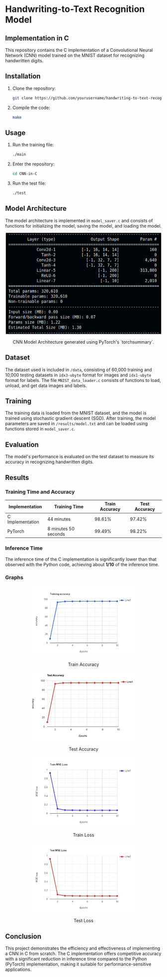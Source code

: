 # **Handwriting-to-Text Recognition Model**
## **Implementation in C**

This repository contains the C implementation of a Convolutional Neural Network (CNN) model trained on the MNIST dataset for recognizing handwritten digits.

## **Installation**

1. Clone the repository:
   ```bash
   git clone https://github.com/yourusername/handwriting-to-text-recognition-c.git
   ```

2. Compile the code:
   ```bash
   make
   ```

## **Usage**

1. Run the training file:
   ```bash
   ./main
   ```
2. Enter the repository:
    ```bash
    cd CNN-in-C
    ```

3. Run the test file:
   ```bash
   ./test
   ```

## **Model Architecture**

The model architecture is implemented in `model_saver.c` and consists of functions for initializing the model, saving the model, and loading the model. 

<p align="center">
  <img src="assets/model_architecture.png" width="500" title="CNN Architecture (Generated with PyTorch)">
</p>
<p align="center"> CNN Model Architecture generated using PyTorch's `torchsummary`.</p>

## **Dataset**

The dataset used is included in `/data`, consisting of 60,000 training and 10,000 testing datasets in `idx3-ubyte` format for images and `idx1-ubyte` format for labels. The file `MNIST_data_loader.c` consists of functions to load, unload, and get data images and labels.

## **Training**

The training data is loaded from the MNIST dataset, and the model is trained using stochastic gradient descent (SGD). After training, the model parameters are saved in `/results/model.txt` and can be loaded using functions stored in `model_saver.c`.

## **Evaluation**

The model's performance is evaluated on the test dataset to measure its accuracy in recognizing handwritten digits.

## **Results**

### **Training Time and Accuracy**

| Implementation  | Training Time | Train Accuracy | Test Accuracy |
|------------------|---------------|----------------|---------------|
| C Implementation  | 44 minutes    | 98.61%         | 97.42%        |
| PyTorch          | 8 minutes 50 seconds | 99.49%         | 98.22%        |

### **Inference Time**
The inference time of the C implementation is significantly lower than that observed with the Python code, achieving about **1/10** of the inference time.

### **Graphs**
<p align="center">
  <img src="assets/train_acc.png" width="350" title="Train Accuracy">
</p>
<p align="center">Train Accuracy</p>

<p align="center">
  <img src="assets/test_accuracy.png" width="350" title="Test Accuracy">
</p>
<p align="center">Test Accuracy</p>

<p align="center">
  <img src="assets/train_loss.png" width="350" title="Train Loss">
</p>
<p align="center">Train Loss</p>

<p align="center">
  <img src="assets/test_loss.png" width="350" title="Test Loss">
</p>
<p align="center">Test Loss</p>

## **Conclusion**
This project demonstrates the efficiency and effectiveness of implementing a CNN in C from scratch. The C implementation offers competitive accuracy with a significant reduction in inference time compared to the Python (PyTorch) implementation, making it suitable for performance-sensitive applications.
